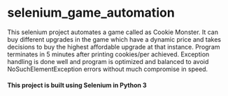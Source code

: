 <h1>selenium_game_automation</h1>
<p>This selenium project automates a game called as Cookie Monster. It can buy different upgrades in the game which have a dynamic price and takes decisions to buy the highest affordable upgrade at that instance. Program terminates in 5 minutes after printing cookies/per achieved. Exception handling is done well and program is optimized and balanced to avoid NoSuchElementException errors without much compromise in speed.</p>
<h4>This project is built using Selenium in Python 3</h4>
